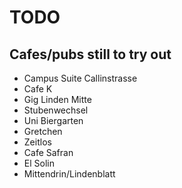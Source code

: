 # TODO

## Cafes/pubs still to try out

   * Campus Suite Callinstrasse
   * Cafe K
   * Gig Linden Mitte
   * Stubenwechsel
   * Uni Biergarten
   * Gretchen
   * Zeitlos
   * Cafe Safran
   * El Solin
   * Mittendrin/Lindenblatt
